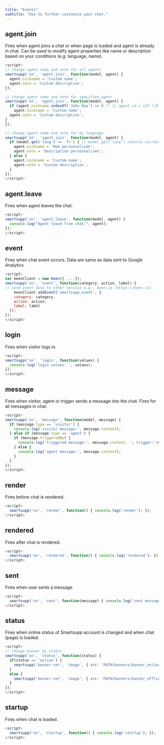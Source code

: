 ```yaml
---
title: "Events"
subtitle: "Use to further customize your chat."
---
```


## agent.join

Fires when agent joins a chat or when page is loaded and agent is already in chat. Can be used to modify agent properties like name or description based on your conditions (e.g: language, name).

```js
<script>
// change agent name and note for all agents
smartsupp('on', 'agent.join', function(model, agent) {
  agent.nickname = 'Custom name';
  agent.note = 'Custom description';
});

// change agent name and note for specified agent
smartsupp('on', 'agent.join', function(model, agent) {
  if (agent.nickname.indexOf('John Doe') >= 0 /* || agent.id = 123 */) {
    agent.nickname = 'Custom name';
  agent.note = 'Custom description';
}
});

// change agent name and note for by language
smartsupp('on', 'agent.join', function(model, agent) {
  if (model.get('lang') == 'fr') { // model.get('lang') returns current chat language
    agent.nickname = 'Nom personnalisée';
    agent.note = 'Description personnalisée';
  } else {
    agent.nickname = 'Custom name';
    agent.note = 'Custom description';
  }
});
</script>
```

## agent.leave

Fires when agent leaves the chat.

```js
<script>
smartsupp('on', 'agent.leave', function(model, agent) {
  console.log("Agent leave from chat:", agent);
});
</script>
```

## event

Fires when chat event occurs. Data are same as data sent to Google Analytics.

```js
<script>
var keenClient = new Keen({ ... });
smartsupp('on', 'event', function(category, action, label) {
// send event data to other service e.g.: keen.io (https://keen.io)
    keenClient.addEvent('smartsupp_event', {
    category: category,
    action: action,
    label: label
  });
});
</script>
```

## login

Fires when visitor logs in.

```js
<script>
smartsupp('on', 'login', function(values) {
  console.log('login values: ', values);
});
</script>
```

## message

Fires when visitor, agent or trigger sends a message into the chat. Fires for all messages in chat.

```js
<script>
smartsupp('on', 'message', function(model, message) {
  if (message.type == 'visitor') {
    console.log('visitor message:', message.content);
  } else if (message.type == 'agent') {
    if (message.triggeredBy) {
      console.log('triggered message:', message.content, '; trigger:'+message.triggeredBy);
    } else {
      console.log('agent message:', message.content);
    }
  }
});
</script>
```

## render

Fires before chat is rendered.

```js
<script>
  smartsupp('on', 'render', function() { console.log('render'); });
</script>
```

## rendered

Fires after chat is rendered.

```js
<script>
  smartsupp('on', 'rendered', function() { console.log('rendered'); });
</script>
```

## sent

Fires when user sents a message.

```js
<script>
  smartsupp('on', 'sent', function(message) { console.log('sent message:', message); });
</script>
```

## status

Fires when online status of Smartsupp account is changed and when chat (page) is loaded.

```js
<script>
// Change banner by status
smartsupp('on', 'status', function(status) {
  if(status == 'online') {
    smartsupp('banner:set', 'image', { src: 'PATH/banners/banner_online.png' });
  }
  else {
    smartsupp('banner:set', 'image', { src: 'PATH/banners/banner_offline.png' });
  }
});
</script>
```

## startup

Fires when chat is loaded.

```js
<script>
  smartsupp('on', 'startup', function() { console.log('startup'); });
</script>
```